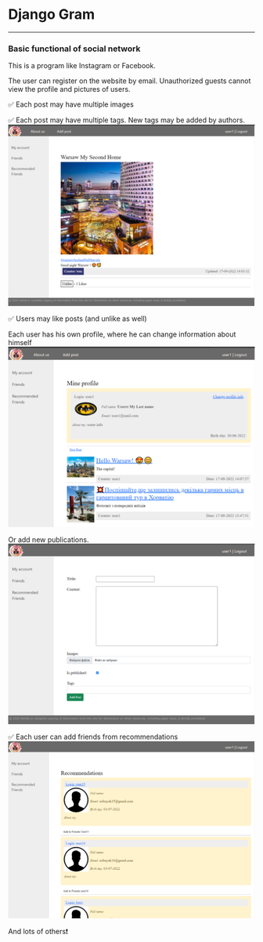 # Django Gram
___
### Basic functional of social network
This is a program like Instagram or Facebook.

The user can register on the website by email.
Unauthorized guests cannot view the profile and pictures of users.


:white_check_mark: Each post may have multiple images

:white_check_mark: Each post may have multiple tags. New tags may be added by authors.
![Post](main/static/main/images/post.PNG)


:white_check_mark: Users may like posts (and unlike as well)

Each user has his own profile, where he can change information about himself 
![Profile](main/static/main/images/profile.PNG)

Or add new publications.
![Add post](main/static/main/images/add_public.PNG)


:white_check_mark: Each user can add friends from recommendations
![Recommendations](main/static/main/images/recommendations.PNG)

And lots of others:heavy_exclamation_mark: